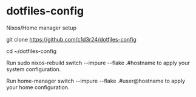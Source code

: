 # dotfiles-config
Nixos/Home manager setup

git clone https://github.com/c1d3r24/dotfiles-config


cd ~/dotfiles-config


Run sudo nixos-rebuild switch --impure --flake .#hostname to apply your system configuration.

Run home-manager switch --impure --flake .#user@hostname to apply your home configuration. 
